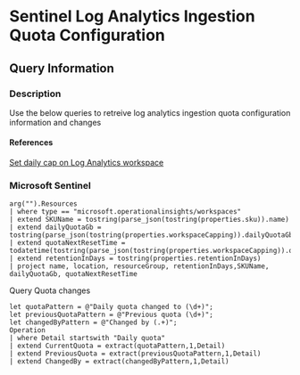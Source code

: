 # Sentinel Log Analytics Ingestion Quota Configuration

## Query Information

### Description

Use the below queries to retreive log analytics ingestion quota configuration information and changes

#### References

[Set daily cap on Log Analytics workspace](https://learn.microsoft.com/en-us/azure/azure-monitor/logs/daily-cap)

### Microsoft Sentinel

```kql
arg("").Resources
| where type == "microsoft.operationalinsights/workspaces"
| extend SKUName = tostring(parse_json(tostring(properties.sku)).name)
| extend dailyQuotaGb = tostring(parse_json(tostring(properties.workspaceCapping)).dailyQuotaGb)
| extend quotaNextResetTime = todatetime(tostring(parse_json(tostring(properties.workspaceCapping)).quotaNextResetTime))
| extend retentionInDays = tostring(properties.retentionInDays)
| project name, location, resourceGroup, retentionInDays,SKUName, dailyQuotaGb, quotaNextResetTime
```

Query Quota changes

```kql
let quotaPattern = @"Daily quota changed to (\d+)";
let previousQuotaPattern = @"Previous quota (\d+)";
let changedByPattern = @"Changed by (.+)";
Operation 
| where Detail startswith "Daily quota"
| extend CurrentQuota = extract(quotaPattern,1,Detail)
| extend PreviousQuota = extract(previousQuotaPattern,1,Detail)
| extend ChangedBy = extract(changedByPattern,1,Detail)
```

